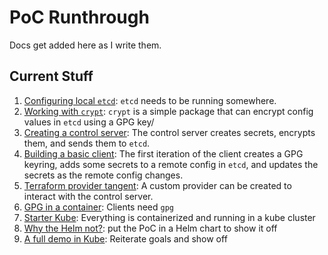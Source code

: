 # PoC Runthrough

Docs get added here as I write them.

## Current Stuff

1. [Configuring local `etcd`](./01-etcd.md): `etcd` needs to be running somewhere.
2. [Working with `crypt`](./02-crypt.md): `crypt` is a simple package that can encrypt config values in `etcd` using a GPG key/
3. [Creating a control server](./03-control-server.md): The control server creates secrets, encrypts them, and sends them to `etcd`.
4. [Building a basic client](./04-simple-client.md): The first iteration of the client creates a GPG keyring, adds some secrets to a remote config in `etcd`, and updates the secrets as the remote config changes.
5. [Terraform provider tangent](./05-terraform-provider.md): A custom provider can be created to interact with the control server.
6. [GPG in a container](./06-client-container.md): Clients need `gpg`
7. [Starter Kube](./07-kubernetes.md): Everything is containerized and running in a kube cluster
8. [Why the Helm not?](./08-helm.md): put the PoC in a Helm chart to show it off
9. [A full demo in Kube](./09-first-full-demo.md): Reiterate goals and show off

